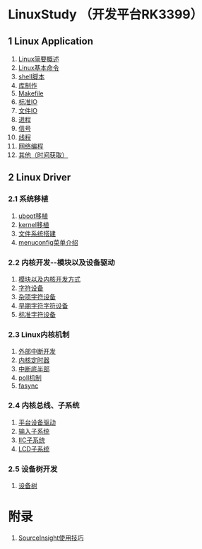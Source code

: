<!--
 * @Description: In User Settings Edit
 * @Author: your name
 * @Date: 2019-09-15 22:58:56
 * @LastEditTime: 2019-10-22 09:53:19
 * @LastEditors: Please set LastEditors
 -->
# LinuxStudy （开发平台RK3399）
## 1 Linux Application

1. [Linux简要概述](https://github.com/TimChanCHN/LinuxStudy/blob/master/1LinuxApplication/Linux%E7%AE%80%E8%A6%81%E6%A6%82%E8%BF%B0.md)  
2. [Linux基本命令](https://github.com/TimChanCHN/LinuxStudy/blob/master/1LinuxApplication/Linux%E5%9F%BA%E6%9C%AC%E5%91%BD%E4%BB%A4.md) 
3. [shell脚本](https://github.com/TimChanCHN/LinuxStudy/blob/master/1LinuxApplication/shell%E8%84%9A%E6%9C%AC.md) 
4. [库制作](https://github.com/TimChanCHN/LinuxStudy/blob/master/1LinuxApplication/%E5%BA%93%E5%88%B6%E4%BD%9C.md) 
5. [Makefile](https://github.com/TimChanCHN/LinuxStudy/blob/master/1LinuxApplication/Makefile.md) 
6. [标准IO](https://github.com/TimChanCHN/LinuxStudy/blob/master/1LinuxApplication/%E6%A0%87%E5%87%86IO.md) 
7. [文件IO](https://github.com/TimChanCHN/LinuxStudy/blob/master/1LinuxApplication/%E6%96%87%E4%BB%B6IO.md) 
8. [进程](https://github.com/TimChanCHN/LinuxStudy/blob/master/1LinuxApplication/%E8%BF%9B%E7%A8%8B.md) 
9. [信号](https://github.com/TimChanCHN/LinuxStudy/blob/master/1LinuxApplication/%E4%BF%A1%E5%8F%B7.md) 
10. [线程](https://github.com/TimChanCHN/LinuxStudy/blob/master/1LinuxApplication/%E7%BA%BF%E7%A8%8B.md) 
11. [网络编程](https://github.com/TimChanCHN/LinuxStudy/blob/master/1LinuxApplication/%E7%BD%91%E7%BB%9C%E7%BC%96%E7%A8%8B.md) 
12. [其他（时间获取）](https://github.com/TimChanCHN/LinuxStudy/blob/master/1LinuxApplication/%E5%85%B6%E4%BB%96%EF%BC%88%E6%97%B6%E9%97%B4%E8%8E%B7%E5%8F%96)

## 2 Linux Driver
### 2.1 系统移植

1. [uboot移植](https://github.com/TimChanCHN/LinuxStudy/blob/master/2LinuxDriver/1%E7%B3%BB%E7%BB%9F%E7%A7%BB%E6%A4%8D/1uboot%E7%A7%BB%E6%A4%8D.md) 
1. [kernel移植](https://github.com/TimChanCHN/LinuxStudy/blob/master/2LinuxDriver/1%E7%B3%BB%E7%BB%9F%E7%A7%BB%E6%A4%8D/2kernel%E7%A7%BB%E6%A4%8D.md) 
1. [文件系统搭建](https://github.com/TimChanCHN/LinuxStudy/blob/master/2LinuxDriver/1%E7%B3%BB%E7%BB%9F%E7%A7%BB%E6%A4%8D/3%E6%96%87%E4%BB%B6%E7%B3%BB%E7%BB%9F%E6%90%AD%E5%BB%BA.md) 
2. [menuconfig菜单介绍](https://github.com/TimChanCHN/LinuxStudy/blob/master/2LinuxDriver/1%E7%B3%BB%E7%BB%9F%E7%A7%BB%E6%A4%8D/4menuconfig%E4%BB%8B%E7%BB%8D.md) 

###  2.2 内核开发--模块以及设备驱动
1. [模块以及内核开发方式](https://github.com/TimChanCHN/LinuxStudy/blob/master/2LinuxDriver/2%E8%AE%BE%E5%A4%87%E9%A9%B1%E5%8A%A8%E7%BC%96%E7%A8%8B/1%E6%A8%A1%E5%9D%97%E4%BB%A5%E5%8F%8A%E5%86%85%E6%A0%B8%E5%BC%80%E5%8F%91%E6%96%B9%E5%BC%8F.md) 
2. [字符设备](https://github.com/TimChanCHN/LinuxStudy/blob/master/2LinuxDriver/2%E8%AE%BE%E5%A4%87%E9%A9%B1%E5%8A%A8%E7%BC%96%E7%A8%8B/2%E5%AD%97%E7%AC%A6%E8%AE%BE%E5%A4%87.md) 
3. [杂项字符设备](https://github.com/TimChanCHN/LinuxStudy/blob/master/2LinuxDriver/2%E8%AE%BE%E5%A4%87%E9%A9%B1%E5%8A%A8%E7%BC%96%E7%A8%8B/3%E6%9D%82%E9%A1%B9%E5%AD%97%E7%AC%A6%E8%AE%BE%E5%A4%87.md) 
4. [早期字符字符设备](https://github.com/TimChanCHN/LinuxStudy/blob/master/2LinuxDriver/2%E8%AE%BE%E5%A4%87%E9%A9%B1%E5%8A%A8%E7%BC%96%E7%A8%8B/4%E6%97%A9%E6%9C%9F%E5%AD%97%E7%AC%A6%E8%AE%BE%E5%A4%87.md) 
5. [标准字符设备](https://github.com/TimChanCHN/LinuxStudy/blob/master/2LinuxDriver/2%E8%AE%BE%E5%A4%87%E9%A9%B1%E5%8A%A8%E7%BC%96%E7%A8%8B/5%E6%A0%87%E5%87%86%E5%AD%97%E7%AC%A6%E8%AE%BE%E5%A4%87.md) 

### 2.3 Linux内核机制
1. [外部中断开发](https://github.com/TimChanCHN/LinuxStudy/blob/master/2LinuxDriver/3%E5%86%85%E6%A0%B8%E6%9C%BA%E5%88%B6/1%E5%A4%96%E9%83%A8%E4%B8%AD%E6%96%AD.md)
2. [内核定时器](https://github.com/TimChanCHN/LinuxStudy/blob/master/2LinuxDriver/3%E5%86%85%E6%A0%B8%E6%9C%BA%E5%88%B6/2%E5%86%85%E6%A0%B8%E5%AE%9A%E6%97%B6%E5%99%A8.md)
3. [中断底半部](https://github.com/TimChanCHN/LinuxStudy/blob/master/2LinuxDriver/3%E5%86%85%E6%A0%B8%E6%9C%BA%E5%88%B6/3%E4%B8%AD%E6%96%AD%E5%BA%95%E5%8D%8A%E9%83%A8.md)
4. [poll机制](https://github.com/TimChanCHN/LinuxStudy/blob/master/2LinuxDriver/3%E5%86%85%E6%A0%B8%E6%9C%BA%E5%88%B6/4poll%E8%BD%AE%E8%AF%A2.md)
5. [fasync](https://github.com/TimChanCHN/LinuxStudy/blob/master/2LinuxDriver/3%E5%86%85%E6%A0%B8%E6%9C%BA%E5%88%B6/5fasync%E6%9C%BA%E5%88%B6.md)

### 2.4 内核总线、子系统
1. [平台设备驱动](https://github.com/TimChanCHN/LinuxStudy/blob/master/2LinuxDriver/4%E5%86%85%E6%A0%B8%E6%80%BB%E7%BA%BF%E3%80%81%E5%AD%90%E7%B3%BB%E7%BB%9F/1%E5%B9%B3%E5%8F%B0%E8%AE%BE%E5%A4%87%E9%A9%B1%E5%8A%A8.md)
2. [输入子系统](https://github.com/TimChanCHN/LinuxStudy/blob/master/2LinuxDriver/4%E5%86%85%E6%A0%B8%E6%80%BB%E7%BA%BF%E3%80%81%E5%AD%90%E7%B3%BB%E7%BB%9F/2%E8%BE%93%E5%85%A5%E5%AD%90%E7%B3%BB%E7%BB%9F.md)
3. [IIC子系统](https://github.com/TimChanCHN/LinuxStudy/blob/master/2LinuxDriver/4%E5%86%85%E6%A0%B8%E6%80%BB%E7%BA%BF%E3%80%81%E5%AD%90%E7%B3%BB%E7%BB%9F/3IIC%E5%AD%90%E7%B3%BB%E7%BB%9F.md)
4. [LCD子系统](https://github.com/TimChanCHN/LinuxStudy/blob/master/2LinuxDriver/4%E5%86%85%E6%A0%B8%E6%80%BB%E7%BA%BF%E3%80%81%E5%AD%90%E7%B3%BB%E7%BB%9F/4LCD%E9%A9%B1%E5%8A%A8.md)

### 2.5 设备树开发
1. [设备树](https://github.com/TimChanCHN/LinuxStudy/blob/master/2LinuxDriver/5%E8%AE%BE%E5%A4%87%E6%A0%91%E5%BC%80%E5%8F%91%E3%80%81%E9%A9%B1%E5%8A%A8%E7%A7%BB%E6%A4%8D%E3%80%81%E4%BA%A7%E5%93%81%E5%8F%91%E5%B8%83%E3%80%81%E9%A1%B9%E7%9B%AE%E5%BC%80%E5%8F%91/1%E8%AE%BE%E5%A4%87%E6%A0%91.md)

# 附录
1. [SourceInsight使用技巧](https://github.com/TimChanCHN/LinuxStudy/blob/master/%E9%99%84%E5%BD%95/SourceInsight%E4%BD%BF%E7%94%A8%E6%8A%80%E5%B7%A7.md)
